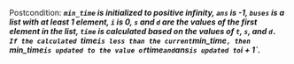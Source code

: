 Postcondition: ***`min_time` is initialized to positive infinity, `ans` is -1, `buses` is a list with at least 1 element, `i` is 0, `s` and `d` are the values of the first element in the list, `time` is calculated based on the values of `t`, `s`, and `d. If the calculated `time` is less than the current `min_time`, then `min_time` is updated to the value of `time` and `ans` is updated to `i + 1`.***